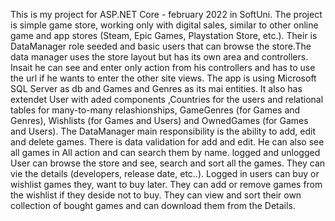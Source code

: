 This is my project for ASP.NET Core - february 2022 in SoftUni. The project is simple game store, working only with digital sales, similar to other online game and app stores (Steam, Epic Games, Playstation Store, etc.). Their is DataManager role seeded and basic users that can browse the store.The data manager uses the store layout but has its own area and controllers. Insait he can see and enter only action from his controllers and has to use the url if he wants to enter the other site views. The app is using Microsoft SQL Server as db and Games and Genres as its mai entities. It also has extendet User with aded components ,Countries for the users and relational tables for many-to-many relashionships, GameGenres (for Games and Genres), Wishlists (for Games and Users) and OwnedGames (for Games and Users). The DataManager main responsibility is the ability to add, edit and delete games. There is data validation for add and edit. He can also see all games in All action and can search them by name. logged and unlogged User can browse the store and see, search and sort all the games. They can vie the details (developers, release date, etc..). Logged in users can buy or wishlist games they, want to buy later. They can add or remove games from the wishlist if they deside not to buy. They can view and sort their own collection of bought games and can download them from the Details. 
